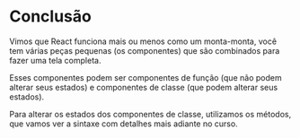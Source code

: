 # Conclusão
Vimos que React funciona mais ou menos como um monta-monta, você tem várias peças pequenas (os componentes) que são combinados para fazer uma tela completa.

Esses componentes podem ser componentes de função (que não podem alterar seus estados) e componentes de classe (que podem alterar seus estados).

Para alterar os estados dos componentes de classe, utilizamos os métodos, que vamos ver a sintaxe com detalhes mais adiante no curso.